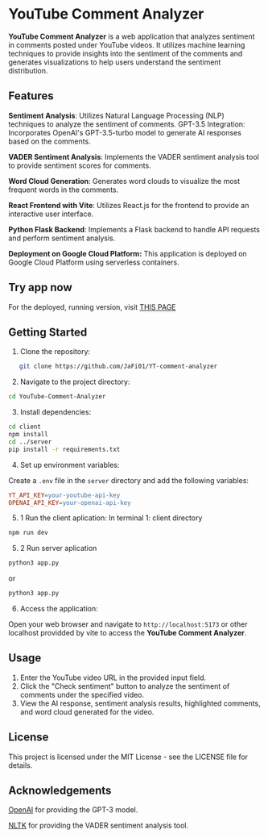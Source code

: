# YouTube Comment Analyzer #
**YouTube Comment Analyzer** is a web application that analyzes sentiment in comments posted under YouTube videos. It utilizes machine learning techniques to provide insights into the sentiment of the comments and generates visualizations to help users understand the sentiment distribution.

## Features ##
**Sentiment Analysis**: Utilizes Natural Language Processing (NLP) techniques to analyze the sentiment of comments.
GPT-3.5 Integration: Incorporates OpenAI's GPT-3.5-turbo model to generate AI responses based on the comments.

**VADER Sentiment Analysis**: Implements the VADER sentiment analysis tool to provide sentiment scores for comments.

**Word Cloud Generation**: Generates word clouds to visualize the most frequent words in the comments.

**React Frontend with Vite**: Utilizes React.js for the frontend to provide an interactive user interface.

**Python Flask Backend**: Implements a Flask backend to handle API requests and perform sentiment analysis.

**Deployment on Google Cloud Platform:**
This application is deployed on Google Cloud Platform using serverless containers.


## Try app now ##
For the deployed, running version, visit [THIS PAGE](https://yt-comment-analyzer-kbyafchtdq-lm.a.run.app/)

## Getting Started ##


1. Clone the repository:

```bash
   git clone https://github.com/JaFi01/YT-comment-analyzer
```

2. Navigate to the project directory:
  ```bash
cd YouTube-Comment-Analyzer
```
3.  Install dependencies: 

```bash
cd client
npm install
cd ../server
pip install -r requirements.txt
```
4. Set up environment variables:

Create a `.env` file in the `server` directory and add the following variables:

```makefile
YT_API_KEY=your-youtube-api-key
OPENAI_API_KEY=your-openai-api-key
```
5. 1 Run the client aplication:
In terminal 1: client directory
```bash
npm run dev
```

5. 2 Run server aplication
```bash
python3 app.py
```
or
```bash
python3 app.py
```

6. Access the application:

Open your web browser and navigate to `http://localhost:5173` or other localhost providded by vite to access the **YouTube Comment Analyzer**.

## Usage ##
1. Enter the YouTube video URL in the provided input field.
2. Click the "Check sentiment" button to analyze the sentiment of comments under the specified video.
3. View the AI response, sentiment analysis results, highlighted comments, and word cloud generated for the video.

## License ##
This project is licensed under the MIT License - see the LICENSE file for details.

## Acknowledgements ##

[OpenAI](https://openai.com/) for providing the GPT-3 model.

[NLTK](https://www.nltk.org/) for providing the VADER sentiment analysis tool.